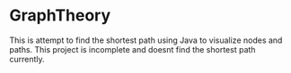 # GraphTheory
This is attempt to find the shortest path using Java to visualize nodes and paths. This project is incomplete and doesnt find the shortest path currently.

